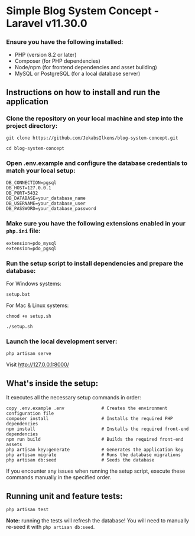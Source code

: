 # Simple Blog System Concept - Laravel v11.30.0

### Ensure you have the following installed:
- PHP (version 8.2 or later)
- Composer (for PHP dependencies)
- Node/npm (for frontend dependencies and asset building)
- MySQL or PostgreSQL (for a local database server)

## Instructions on how to install and run the application

### Clone the repository on your local machine and step into the project directory:
```shell
git clone https://github.com/JekabsIlkens/blog-system-concept.git

cd blog-system-concept
```

### Open .env.example and configure the database credentials to match your local setup:
```shell
DB_CONNECTION=pgsql
DB_HOST=127.0.0.1
DB_PORT=5432
DB_DATABASE=your_database_name
DB_USERNAME=your_database_user
DB_PASSWORD=your_database_password
```

### Make sure you have the following extensions enabled in your `php.ini` file:
```shell
extension=pdo_mysql
extension=pdo_pgsql
```

### Run the setup script to install dependencies and prepare the database:
For Windows systems:
```shell
setup.bat
```
For Mac & Linux systems:
```shell
chmod +x setup.sh

./setup.sh
```

### Launch the local development server:
```shell
php artisan serve
```
Visit http://127.0.0.1:8000/

## What's inside the setup:

It executes all the necessary setup commands in order:
```shell
copy .env.example .env              # Creates the environment configuration file
composer install                    # Installs the required PHP dependencies
npm install                         # Installs the required front-end dependencies
npm run build                       # Builds the required front-end assets
php artisan key:generate            # Generates the application key
php artisan migrate                 # Runs the database migrations
php artisan db:seed                 # Seeds the database
```
If you encounter any issues when running the setup script,
execute these commands manually in the specified order.

## Running unit and feature tests:

```shell
php artisan test
```
**Note:** running the tests will refresh the database!
You will need to manually re-seed it with `php artisan db:seed`.
